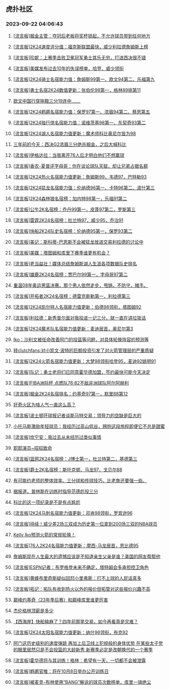 ## 虎扑社区 
### 2023-09-22 04:06:43

1. [[流言板]掘金主管：夺冠后老板将奖杯锁起，不允许球员带到任何地方](https://bbs.hupu.com/62183447.html)

2. [[流言板]2K24速度评分值：福克斯联盟最快，威少利拉德詹姆斯上榜](https://bbs.hupu.com/62182235.html)

3. [[流言板]珍妮：上赛季击败卫冕冠军勇士其乐无穷，打进西决很不错](https://bbs.hupu.com/62181822.html)

4. [[流言板]美媒发布过去10年的失误榜单，哈登、威少领衔](https://bbs.hupu.com/62183937.html)

5. [[流言板]2K24骑士名宿能力值：詹姆斯99第一、欧文94第二、乐福第九](https://bbs.hupu.com/62182628.html)

6. [[流言板]勇士名宿2K24数值更新：张伯伦98第一，格林89排第11](https://bbs.hupu.com/62181411.html)

7. [欧文中国行穿拖鞋三分19连中.......](https://bbs.hupu.com/62182266.html)

8. [[流言板]2K24鹈鹕名宿能力值：保罗97第一、浓眉94第二、蔡恩第五](https://bbs.hupu.com/62183037.html)

9. [[流言板]2K24独行侠名宿能力值：诺维茨基98第一、东契奇93第二](https://bbs.hupu.com/62182908.html)

10. [[流言板]2K24湖人名宿能力值更新：魔术师科比奥尼尔皆为98](https://bbs.hupu.com/62180029.html)

11. [三年前的今天：西决G2浓眉三分绝杀掘金，之后大喊科比](https://bbs.hupu.com/62179613.html)

12. [[流言板]伊格达拉：当我离开76人后才明白他们不想赢球](https://bbs.hupu.com/62183375.html)

13. [[流言板]香农-夏普评字母哥：你在谈论球队天赋，却让兄弟占据名额](https://bbs.hupu.com/62183373.html)

14. [[流言板]2K24热火名宿能力值更新：詹姆斯99，韦德97，巴特勒93](https://bbs.hupu.com/62180132.html)

15. [[流言板]2K24猛龙名宿能力值：伦纳德96第一、卡特96第二、波什第三](https://bbs.hupu.com/62182795.html)

16. [[流言板]2K24森林狼名宿榜：加内特98第一，乐福91第二](https://bbs.hupu.com/62182355.html)

17. [[流言板]公牛2K名宿榜：乔丹99第一，皮蓬97第二，罗斯第三](https://bbs.hupu.com/62181799.html)

18. [[流言板]雷霆2K24名宿榜：杜兰特97，威少95，乔治91](https://bbs.hupu.com/62181495.html)

19. [[流言板]快船2K24队史名宿榜：伦纳德95第一，保罗93第二](https://bbs.hupu.com/62182518.html)

20. [[流言板]美记：斯科蒂-巴恩斯不会被猛龙放进交易利拉德的讨论中](https://bbs.hupu.com/62183615.html)

21. [[流言板]美媒：塔图姆和库里下赛季谁更有机会？](https://bbs.hupu.com/62183692.html)

22. [[流言板]老当益壮！媒体总结詹姆斯湖人生涯各项数据队史排名](https://bbs.hupu.com/62178536.html)

23. [[流言板]雄鹿2K24名宿榜：贾巴尔99第一，字母哥97第二](https://bbs.hupu.com/62182448.html)

24. [重温08年奥运男篮决赛，那个男人依然走步，甩锅，不防守，摊手。](https://bbs.hupu.com/62182165.html)

25. [[流言板]开拓者2K24名宿榜：德雷克斯勒第一，利拉德第三](https://bbs.hupu.com/62182616.html)

26. [[流言板]2K24凯尔特人名宿能力值更新：伯德98领衔，塔图姆92](https://bbs.hupu.com/62181123.html)

27. [[流言板]利拉德：新秀普尔面对我投进一记三分，就一直在讲垃圾话](https://bbs.hupu.com/62181020.html)

28. [[流言板]2K24魔术队名宿能力值更新：麦迪居首，奥尼尔第3](https://bbs.hupu.com/62181236.html)

29. [Iko：沙利文被任命改善阿门的投篮等问题，对具体轮换阵容的预测等](https://bbs.hupu.com/62181506.html)

30. [转clutchfans:对小凯文·波特的巨额投资引发了对火箭管理层的严重质疑](https://bbs.hupu.com/62173336.html)

31. [[流言板]2K24火箭名宿能力值更新：大梦98领衔哈登95，麦迪92姚明91](https://bbs.hupu.com/62178783.html)

32. [[流言板]队记：勇士老将们已同意霍华德加盟，签约最快可能今天决定](https://bbs.hupu.com/62176418.html)

33. [[流言板]FIBA洲际杯 点燃队76:82不敌非洲球队阿尔阿赫利](https://bbs.hupu.com/62183552.html)

34. [[流言板]掘金2K24名宿排名：约基奇97第一，默里88第12](https://bbs.hupu.com/62181447.html)

35. [好奇火区为啥人气一直这么高？](https://bbs.hupu.com/62182913.html)

36. [[流言板]波士顿环球报记者谈斯马特交易：领导力的空缺是巨大的](https://bbs.hupu.com/62183022.html)

37. [小托马斯激励年轻球员：我经历过高山低谷，拥抱这段旅程即便它不总是甜蜜](https://bbs.hupu.com/62183245.html)

38. [[流言板]坎宁安：我过去从未经历过类似事情](https://bbs.hupu.com/62183822.html)

39. [职耶演员~招招致命](https://bbs.hupu.com/62177585.html)

40. [[流言板]篮网2K24名宿榜：J博士第一，杜兰特第二，基德第三](https://bbs.hupu.com/62181721.html)

41. [[流言板]爵士2K名宿榜：斯托克顿、马龙97，戈贝尔88](https://bbs.hupu.com/62182708.html)

42. [有可能约老师的整体效率、三分球和传球技巧，比老詹还要强一些。](https://bbs.hupu.com/62184285.html)

43. [据报道，普林斯在训练时指导范德彪投三分](https://bbs.hupu.com/62184002.html)

44. [科比的这一项纪录是不是有点尴尬](https://bbs.hupu.com/62183990.html)

45. [[流言板]2K24马刺名宿能力值更新：邓肯98领衔，罗宾逊96](https://bbs.hupu.com/62179982.html)

46. [[流言板]待续！威少差2场三双成为历史第一位拿到200场三双的NBA球员](https://bbs.hupu.com/62177088.html)

47. [Kelly Iko预测火箭的常规轮换！](https://bbs.hupu.com/62183962.html)

48. [[流言板]76人2K24名宿能力值更新：摩西-马龙居首，恩比德95](https://bbs.hupu.com/62180215.html)

49. [詹姆斯现在人生最大的遗憾应该是不知道亲生父亲是谁？美国的网友帮帮他](https://bbs.hupu.com/62184228.html)

50. [[流言板]ESPN记者：布罗格登未来不确定，塔特姆会多承担控卫角色](https://bbs.hupu.com/62178293.html)

51. [[流言板]黄蜂布里奇斯疑似回怼小里弗斯：打不上球的人屁话真多](https://bbs.hupu.com/62176441.html)

52. [[流言板]拓记：拓队有收到热火以外的报价但拓管对这些报价兴趣不高](https://bbs.hupu.com/62183194.html)

53. [巅峰约基奇（23年季后赛）和巅峰库里谁更厉害](https://bbs.hupu.com/62183903.html)

54. [杰伦格林顶薪是多少](https://bbs.hupu.com/62179949.html)

55. [【西海岸】快船输麻了？四年前那笔交易，如今再看真是灾难？](https://bbs.hupu.com/62177721.html)

56. [[流言板]2K24太阳名宿能力值更新：纳什96领衔，布克92](https://bbs.hupu.com/62180083.html)

57. [阿门这历史级别的速度弹跳 再加上后卫线上犯规般的身体优势 在某些太子党的眼里居然只是不会投篮的大龄新秀 新赛季必定是改朝换代的一个赛季](https://bbs.hupu.com/62183275.html)

58. [[流言板]霍华德将与其训练！格林：希望有一天，一切都不会被泄露](https://bbs.hupu.com/62175764.html)

59. [[流言板]鹈鹕官推：将在10月8日举办公开训练日](https://bbs.hupu.com/62183075.html)

60. [[流言板]被麦克-布林使用“BANG”解说的球员次数榜单，库里一骑绝尘](https://bbs.hupu.com/62176728.html)

